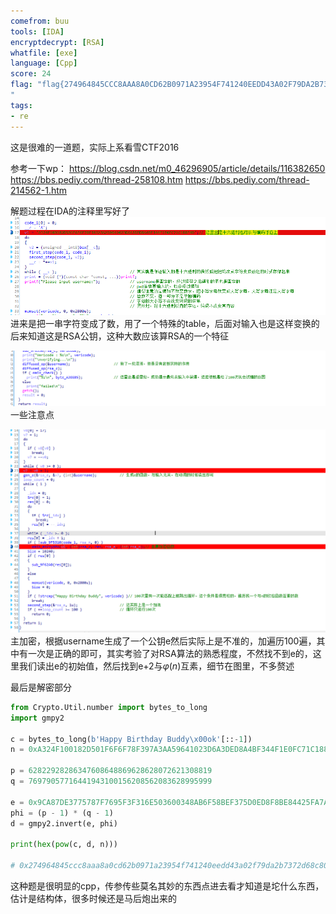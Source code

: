 ```yaml
---
comefrom: buu
tools: [IDA]
encryptdecrypt: [RSA]
whatfile: [exe]
language: [Cpp]
score: 24
flag: "flag{274964845CCC8AAA8A0CD62B0971A23954F741240EEDD43A02F79DA2B7372D68C80C}
"
tags:
- re
---
```


这是很难的一道题，实际上系看雪CTF2016

参考一下wp：
https://blog.csdn.net/m0_46296905/article/details/116382650
https://bbs.pediy.com/thread-258108.htm
https://bbs.pediy.com/thread-214562-1.htm

解题过程在IDA的注释里写好了
![](res/Pastedimage20221117214713.png)
进来是把一串字符变成了数，用了一个特殊的table，后面对输入也是这样变换的
后来知道这是RSA公钥，这种大数应该算RSA的一个特征

![](res/Pastedimage20221117214846.png)
一些注意点

![](res/Pastedimage20221117214946.png)
主加密，根据username生成了一个公钥e然后实际上是不准的，加遍历100遍，其中有一次是正确的即可，其实考验了对RSA算法的熟悉程度，不然找不到e的，这里我们读出e的初始值，然后找到e+2与$\varphi(n)$互素，细节在图里，不多赘述

最后是解密部分
```python
from Crypto.Util.number import bytes_to_long
import gmpy2

c = bytes_to_long(b'Happy Birthday Buddy\x00ok'[::-1])
n = 0xA324F100182D501F6F6F78F397A3AA59641023D6A3DED8A4BF344F1E0FC71C188F4D

p = 62822928286347608648869628628072621308819
q = 76979057716441943100156208562083628995999

e = 0x9CA87DE3775787F7695F3F316E503600348AB6F58BEF375D0ED8F8BE84425FA7A6C3 + 2
phi = (p - 1) * (q - 1)
d = gmpy2.invert(e, phi)

print(hex(pow(c, d, n)))

# 0x274964845ccc8aaa8a0cd62b0971a23954f741240eedd43a02f79da2b7372d68c80c
```
这种题是很明显的cpp，传参传些莫名其妙的东西点进去看才知道是坨什么东西，估计是结构体，很多时候还是马后炮出来的

